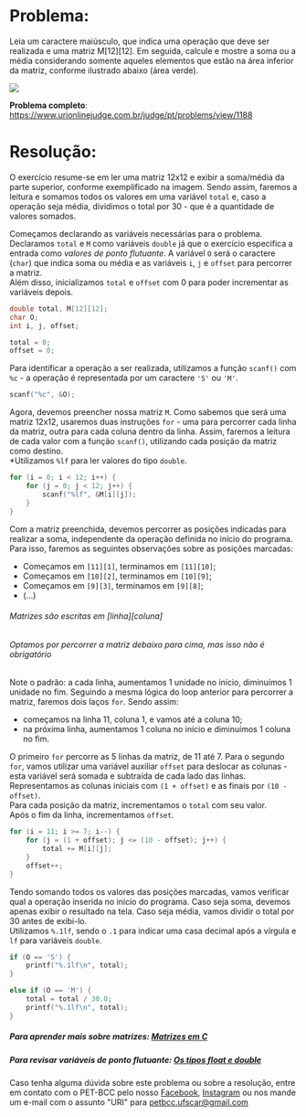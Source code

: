 # Problema:    
Leia um caractere maiúsculo, que indica uma operação que deve ser realizada e uma matriz M[12][12]. Em seguida, calcule e mostre a soma ou a média considerando somente aqueles elementos que estão na área inferior da matriz, conforme ilustrado abaixo (área verde).

<img src="https://resources.urionlinejudge.com.br/gallery/images/problems/UOJ_1188.png">

**Problema completo**: https://www.urionlinejudge.com.br/judge/pt/problems/view/1188


# Resolução:
O exercício resume-se em ler uma matriz 12x12 e exibir a soma/média da parte superior, conforme exemplificado na imagem. Sendo assim, faremos a leitura e somamos todos os valores em uma variável `total` e, caso a operação seja média, dividimos o total por 30 - que é a quantidade de valores somados.  

Começamos declarando as variáveis necessárias para o problema. Declaramos `total` e `M` como variáveis `double` já que o exercício especifica a entrada como _valores de ponto flutuante_. A variável `O` será o caractere (`char`) que indica soma ou média e as variáveis `i`, `j` e `offset` para percorrer a matriz.  
Além disso, inicializamos `total` e `offset` com 0 para poder incrementar as variáveis depois.

```c
double total, M[12][12];
char O;
int i, j, offset;

total = 0;
offset = 0;
```

Para identificar a operação a ser realizada, utilizamos a função `scanf()` com `%c` - a operação é representada por um caractere `'S'` ou `'M'`.

```c
scanf("%c", &O);
```

Agora, devemos preencher nossa matriz `M`. Como sabemos que será uma matriz 12x12, usaremos duas instruções `for` - uma para percorrer cada linha da matriz, outra para cada coluna dentro da linha. Assim, faremos a leitura de cada valor com a função `scanf()`, utilizando cada posição da matriz como destino.  
*Utilizamos `%lf` para ler valores do tipo `double`.

```c
for (i = 0; i < 12; i++) {
    for (j = 0; j < 12; j++) {
        scanf("%lf", &M[i][j]);
    }
}
```

Com a matriz preenchida, devemos percorrer as posições indicadas para realizar a soma, independente da operação definida no início do programa. Para isso, faremos as seguintes observações sobre as posições marcadas:
- Começamos em `[11][1]`, terminamos em `[11][10]`;
- Começamos em `[10][2]`, terminamos em `[10][9]`;
- Começamos em `[9][3]`, terminamos em `[9][8]`;
- (...)
###### Matrizes são escritas em [linha][coluna]
###### Optamos por percorrer a matriz debaixo para cima, mas isso não é obrigatório

Note o padrão: a cada linha, aumentamos 1 unidade no início, diminuímos 1 unidade no fim. Seguindo a mesma lógica do loop anterior para percorrer a matriz, faremos dois laços `for`. Sendo assim:
- começamos na linha 11, coluna 1, e vamos até a coluna 10;
- na próxima linha, aumentamos 1 coluna no início e diminuímos 1 coluna no fim.

O primeiro `for` percorre as 5 linhas da matriz, de 11 até 7.
Para o segundo `for`, vamos utilizar uma variável auxiliar `offset` para deslocar as colunas - esta variável será somada e subtraída de cada lado das linhas. Representamos as colunas iniciais com `(1 + offset)` e as finais por `(10 - offset)`.  
Para cada posição da matriz, incrementamos o `total` com seu valor.  
Após o fim da linha, incrementamos `offset`.

```c
for (i = 11; i >= 7; i--) {
    for (j = (1 + offset); j <= (10 - offset); j++) {
        total += M[i][j];
    }
    offset++;
}
```

Tendo somando todos os valores das posições marcadas, vamos verificar qual a operação inserida no início do programa. Caso seja soma, devemos apenas exibir o resultado na tela. Caso seja média, vamos dividir o total por 30 antes de exibi-lo.  
Utilizamos `%.1lf`, sendo o `.1` para indicar uma casa decimal após a vírgula e `lf` para variáveis `double`.

```c
if (O == 'S') {
    printf("%.1lf\n", total);
}

else if (O == 'M') {
    total = total / 30.0;
    printf("%.1lf\n", total);
}
```

##### Para aprender mais sobre matrizes: [Matrizes em C](http://linguagemc.com.br/matriz-em-c/)
##### Para revisar variáveis de ponto flutuante: [Os tipos float e double](https://www.cprogressivo.net/2012/12/Os-tipos-float-e-double-numeros-decimais-reais-em-C.html)
    
Caso tenha alguma dúvida sobre este problema ou sobre a resolução, entre em contato com o PET-BCC pelo nosso
[Facebook](https://www.facebook.com/petbcc/),
[Instagram](https://www.instagram.com/petbcc.ufscar/)
ou nos mande um e-mail com o assunto "URI" para  petbcc.ufscar@gmail.com
